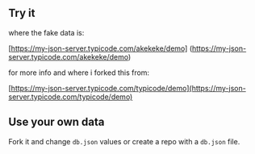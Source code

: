 ## Try it

where the fake data is:

[https://my-json-server.typicode.com/akekeke/demo] (https://my-json-server.typicode.com/akekeke/demo)

for more info and where i forked this from:

[https://my-json-server.typicode.com/typicode/demo](https://my-json-server.typicode.com/typicode/demo)


## Use your own data

Fork it and change `db.json` values or create a repo with a `db.json` file.
